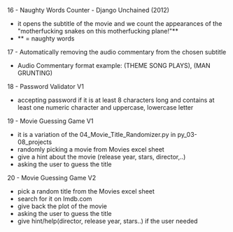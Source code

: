 16 - Naughty Words Counter - Django Unchained (2012)
- it opens the subtitle of the movie and we count the appearances of the "motherfucking snakes on this motherfucking plane!"**
- ** = naughty words

17 - Automatically removing the audio commentary from the chosen subtitle
- Audio Commentary format example: (THEME SONG PLAYS), (MAN GRUNTING)

18 - Password Validator V1
- accepting password if it is at least 8 characters long and contains at least one numeric character and uppercase, lowercase letter

19 - Movie Guessing Game V1
- it is a variation of the 04_Movie_Title_Randomizer.py in py_03-08_projects
- randomly picking a movie from Movies excel sheet
- give a hint about the movie (release year, stars, director,..)
- asking the user to guess the title

20 - Movie Guessing Game V2
- pick a random title from the Movies excel sheet
- search for it on Imdb.com
- give back the plot of the movie
- asking the user to guess the title
- give hint/help(director, release year, stars..) if the user needed